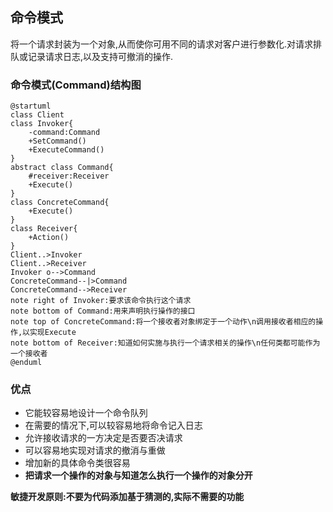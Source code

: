 ## 命令模式
将一个请求封装为一个对象,从而使你可用不同的请求对客户进行参数化.对请求排队或记录请求日志,以及支持可撤消的操作.

### 命令模式(Command)结构图
```uml
@startuml
class Client
class Invoker{
    -command:Command
    +SetCommand()
    +ExecuteCommand()
}
abstract class Command{
    #receiver:Receiver
    +Execute()
}
class ConcreteCommand{
    +Execute()
}
class Receiver{
    +Action()
}
Client..>Invoker
Client..>Receiver
Invoker o-->Command
ConcreteCommand--|>Command
ConcreteCommand-->Receiver
note right of Invoker:要求该命令执行这个请求
note bottom of Command:用来声明执行操作的接口
note top of ConcreteCommand:将一个接收者对象绑定于一个动作\n调用接收者相应的操作,以实现Execute
note bottom of Receiver:知道如何实施与执行一个请求相关的操作\n任何类都可能作为一个接收者
@enduml
```

### 优点
- 它能较容易地设计一个命令队列
- 在需要的情况下,可以较容易地将命令记入日志
- 允许接收请求的一方决定是否要否决请求
- 可以容易地实现对请求的撤消与重做
- 增加新的具体命令类很容易
- **把请求一个操作的对象与知道怎么执行一个操作的对象分开**

**敏捷开发原则:不要为代码添加基于猜测的,实际不需要的功能**
